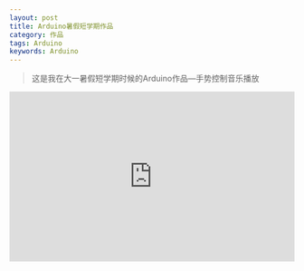 ```yaml
---
layout: post
title: Arduino暑假短学期作品
category: 作品
tags: Arduino
keywords: Arduino
---
```


>  这是我在大一暑假短学期时候的Arduino作品—手势控制音乐播放

<iframe height= 300 width= 100% src="http://www.bilibili.com/video/av2993071/" frameborder=0 allowfullscreen></iframe>